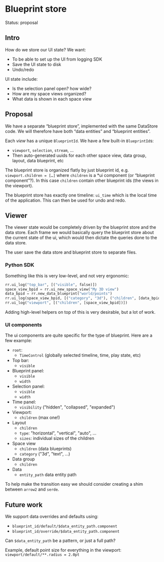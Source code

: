 # Blueprint store
Status: proposal

## Intro
How do we store our UI state? We want:

- To be able to set up the UI from logging SDK
- Save the UI state to disk
- Undo/redo

UI state include:

- Is the selection panel open? how wide?
- How are my space views organized?
- What data is shown in each space view

## Proposal

We have a separate “blueprint store”, implemented with the same DataStore code. We will therefore have both “data entities” and “blueprint entities”.

Each *view* has a unique `BlueprintId`. We have a few built-in `BlueprintId`s:

- `viewport`, `selection`, `stream`, …
- Then auto-generated uuids for each other space view, data group, layout, data blueprint, etc

The blueprint store is organized flatly by just blueprint id, e.g. `viewport.children = […]` where `children` is a *ui component (or “blueprint component”?). In this case `children` contain other blueprint ids (the views in the viewport).

The blueprint store has exactly one timeline: `ui_time` which is the local time of the application. This can then be used for undo and redo.

## Viewer
The viewer state would be completely driven by the blueprint store and the data store. Each frame we would basically query the blueprint store about the current state of the ui, which would then dictate the queries done to the data store.

The user save the data store and blueprint store to separate files.

### Python SDK
Something like this is very low-level, and not very ergonomic:

```py
rr.ui_log("top_bar", [("visible", false)])
space_view_bpid = rr.ui_new_space_view("My 3D view")
data_bpid = rr.new_data_blueprint("world/points")
rr.ui_log(space_view_bpid, [("category", "3d"), ("children", [data_bpid])])
rr.ui_log("viewport", [("children", [space_view_bpid])])
```

Adding high-level helpers on top of this is very desirable, but a lot of work.


### UI components
The ui components are quite specific for the type of blueprint. Here are a few example:

* `root`:
    * `TimeControl` (globally selected timeline, time, play state, etc)
* Top bar:
    * `visible`
* Blueprint panel:
    * `visible`
    * `width`
* Selection panel:
    * `visible`
    * `width`
* Time panel:
    * `visibility` ("hidden", "collapsed", "expanded")
* Viewport:
    * `children` (max one!)
* Layout
    * `children`
    * `type`: "horizontal", "vertical", "auto", …
    * `sizes`: individual sizes of the children
* Space view
    * `children` (data blueprints)
    * `category` ("3d", "text", …)
* Data group
    * `children`
* Data
    * `entity_path` data entity path

To help make the transition easy we should consider creating a shim between `arrow2` and `serde`.


## Future work
We support data overrides and defaults using:

* `blueprint_id/default/$data_entity_path.component`
* `blueprint_id/override/$data_entity_path.component`

Can `$data_entity_path` be a pattern, or just a full path?

Example, default point size for everything in the viewport: `viewport/default/**.radius = 2.0pt`
